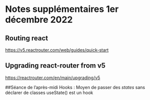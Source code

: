 # Notes supplémentaires 1er décembre 2022

## Routing react
https://v5.reactrouter.com/web/guides/quick-start

## Upgrading react-router from v5
https://reactrouter.com/en/main/upgrading/v5

##Séance de l’après-midi
Hooks 
: Moyen de passer des *states* sans déclarer de classes
useState() est un hook
